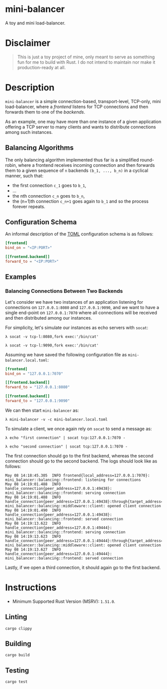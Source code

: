 # mini-balancer

A toy and mini load-balancer.

# Disclaimer

> This is just a toy project of mine, only meant to serve as something fun for me to build with Rust. I do not intend to maintain nor make it production-ready at all. 

# Description

`mini-balancer` is a simple connection-based, transport-level, TCP-only, mini load-balancer, where a *frontend* listens for TCP connections and then forwards them to one of the *backends*.

As an example, one may have more than one instance of a given application offering a TCP server to many clients and wants to distribute connections among such instances.

## Balancing Algorithms

The only balancing algorithm implemented thus far is a simplified round-robin, where a frontend receives incoming connection and then forwards them to a given sequence of `n` backends `(b_1, ..., b_n)` in a cyclical manner, such that:

* the first connection `c_1` goes to `b_1`,
* ...
* the nth connection `c_n` goes to `b_n`,
* the (n+1)th connection `c_n+1` goes again to `b_1` and so the process forever repeats.

## Configuration Schema

An informal description of the [TOML](https://github.com/toml-lang/toml) configuration schema is as follows:

```toml
[frontend]
bind_on = "<IP:PORT>"

[[frontend.backend]]
forward_to = "<IP:PORT>"
```

## Examples

### Balancing Connections Between Two Backends

Let's consider we have two instances of an application listening for connections on `127.0.0.1:8080` and `127.0.0.1:9090`, and we want to have a single end-point on `127.0.0.1:7070` where all connections will be received and then distributed among our instances.

For simplicity, let's simulate our instances as echo servers with `socat`:

```
λ socat -v tcp-l:8080,fork exec:'/bin/cat'
```

```
λ socat -v tcp-l:9090,fork exec:'/bin/cat'
```

Assuming we have saved the following configuration file as `mini-balancer.local.toml`:

```toml
[frontend]
bind_on = "127.0.0.1:7070"

[[frontend.backend]]
forward_to = "127.0.0.1:8080"

[[frontend.backend]]
forward_to = "127.0.0.1:9090"
```

We can then start `mini-balancer` as:

```
λ mini-balancer -v -c mini-balancer.local.toml
```

To simulate a client, we once again rely on `socat` to send a message as:

```
λ echo "first connection" | socat tcp:127.0.0.1:7070 -
```

```
λ echo "second connection" | socat tcp:127.0.0.1:7070 -
```

The first connection should go to the first backend, whereas the second connection should go to the second backend. The logs should look like as follows:

```
May 08 14:18:45.305  INFO frontend{local_address=127.0.0.1:7070}: mini_balancer::balancing::frontend: listening for connections
May 08 14:19:01.488  INFO handle_connection{peer_address=127.0.0.1:49438}: mini_balancer::balancing::frontend: serving connection
May 08 14:19:01.488  INFO handle_connection{peer_address=127.0.0.1:49438}:through{target_address=127.0.0.1:8080}: mini_balancer::balancing::middleware::client: opened client connection
May 08 14:19:01.490  INFO handle_connection{peer_address=127.0.0.1:49438}: mini_balancer::balancing::frontend: served connection
May 08 14:19:13.622  INFO handle_connection{peer_address=127.0.0.1:49444}: mini_balancer::balancing::frontend: serving connection
May 08 14:19:13.623  INFO handle_connection{peer_address=127.0.0.1:49444}:through{target_address=127.0.0.3:9090}: mini_balancer::balancing::middleware::client: opened client connection
May 08 14:19:13.627  INFO handle_connection{peer_address=127.0.0.1:49444}: mini_balancer::balancing::frontend: served connection
```

Lastly, if we open a third connection, it should again go to the first backend.

# Instructions

* Minimum Supported Rust Version (MSRV): `1.51.0`.

## Linting

```
cargo clippy
```

## Building

```
cargo build
```

## Testing

```
cargo test
```
